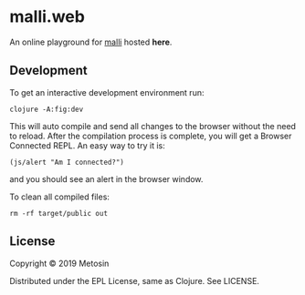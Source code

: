 # malli.web

An online playground for [malli](https://github.com/metosin/malli)
hosted **here**.

## Development

To get an interactive development environment run:

    clojure -A:fig:dev

This will auto compile and send all changes to the browser without the
need to reload. After the compilation process is complete, you will
get a Browser Connected REPL. An easy way to try it is:

    (js/alert "Am I connected?")

and you should see an alert in the browser window.

To clean all compiled files:

    rm -rf target/public out

## License

Copyright © 2019 Metosin

Distributed under the EPL License, same as Clojure. See LICENSE.
